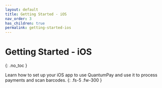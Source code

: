 ```yaml
---
layout: default
title: Getting Started - iOS
nav_order: 3
has_children: true
permalink: getting-started-ios
---
```


# Getting Started - iOS
{: .no_toc }

Learn how to set up your iOS app to use QuantumPay and use it to process payments and scan barcodes.
{: .fs-5 .fw-300 }
